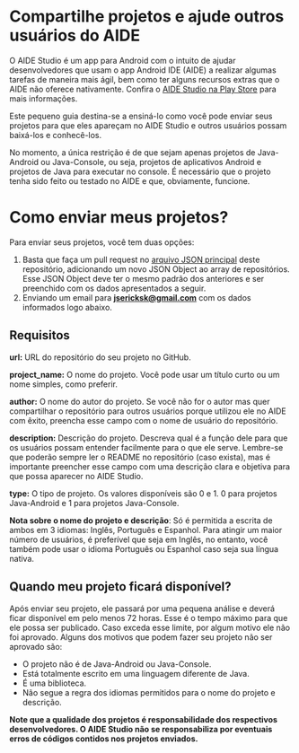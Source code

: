 # Compartilhe projetos e ajude outros usuários do AIDE

O AIDE Studio é um app para Android com o intuito de ajudar desenvolvedores que usam o app Android IDE (AIDE) a realizar algumas tarefas de maneira mais ágil, bem como ter alguns recursos extras que o AIDE não oferece nativamente.
Confira o [AIDE Studio na Play Store](https://play.google.com/store/apps/details?id=com.kproject.aidestudio) para mais informações.

Este pequeno guia destina-se a ensiná-lo como você pode enviar seus projetos para que eles apareçam no AIDE Studio e outros usuários possam baixá-los e conhecê-los.

No momento, a única restrição é de que sejam apenas projetos de Java-Android ou Java-Console, ou seja, projetos de aplicativos Android e projetos de Java para executar no console. É necessário que o projeto tenha sido feito ou testado no AIDE e que, obviamente, funcione.

# Como enviar meus projetos?
Para enviar seus projetos, você tem duas opções:
1. Basta que faça um pull request no [arquivo JSON principal](https://github.com/KPr0jects/aidestudio/blob/master/repositories.json) deste repositório, adicionando um novo JSON Object ao array de repositórios. Esse JSON Object deve ter o mesmo padrão dos anteriores e ser preenchido com os dados apresentados a seguir.
2. Enviando um email para **jsericksk@gmail.com** com os dados informados logo abaixo.

## Requisitos
**url:** URL do repositório do seu projeto no GitHub.

**project_name:** O nome do projeto. Você pode usar um título curto ou um nome simples, como preferir.

**author:** O nome do autor do projeto. Se você não for o autor mas quer compartilhar o repositório para outros usuários porque utilizou ele no AIDE com êxito, preencha esse campo com o nome de usuário do repositório.

**description:** Descrição do projeto. Descreva qual é a função dele para que os usuários possam entender facilmente para o que ele serve. Lembre-se que poderão sempre ler o README no repositório (caso exista), mas é importante preencher esse campo com uma descrição clara e objetiva para que possa aparecer no AIDE Studio.

**type:** O tipo de projeto. Os valores disponíveis são 0 e 1. 0 para projetos Java-Android e 1 para projetos Java-Console.

**Nota sobre o nome do projeto e descrição**: Só é permitida a escrita de ambos em 3 idiomas: Inglês, Português e Espanhol. Para atingir um maior número de usuários, é preferível que seja em Inglês, no entanto, você também pode usar o idioma Português ou Espanhol caso seja sua língua nativa.

## Quando meu projeto ficará disponível?
Após enviar seu projeto, ele passará por uma pequena análise e deverá ficar disponível em pelo menos 72 horas. Esse é o tempo máximo para que ele possa ser publicado. Caso exceda esse limite, por algum motivo ele não foi aprovado. Alguns dos motivos que podem fazer seu projeto não ser aprovado são:
- O projeto não é de Java-Android ou Java-Console.
- Está totalmente escrito em uma linguagem diferente de Java.
- É uma biblioteca.
- Não segue a regra dos idiomas permitidos para o nome do projeto e descrição.

**Note que a qualidade dos projetos é responsabilidade dos respectivos desenvolvedores. O AIDE Studio não se responsabiliza por eventuais erros de códigos contidos nos projetos enviados.**
